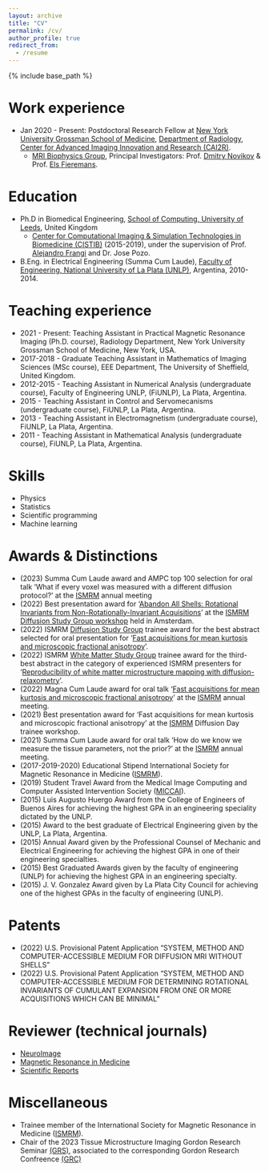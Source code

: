 ```yaml
---
layout: archive
title: "CV"
permalink: /cv/
author_profile: true
redirect_from:
  - /resume
---
```


{% include base_path %}



Work experience
======
* Jan 2020 - Present: Postdoctoral Research Fellow at [New York University Grossman School of Medicine](https://med.nyu.edu/our-community/about-us), [Department of Radiology](https://med.nyu.edu/departments-institutes/radiology/research), [Center for Advanced Imaging Innovation and Research (CAI2R)](https://cai2r.net/).
  * [MRI Biophysics Group](https://www.diffusion-mri.com/), Principal Investigators: Prof. [Dmitry Novikov](https://www.diffusion-mri.com/who-we-are/dmitry-novikov/) & Prof. [Els Fieremans](https://www.diffusion-mri.com/who-we-are/els-fieremans/).


Education
======
* Ph.D in Biomedical Engineering, [School of Computing, University of Leeds](https://eps.leeds.ac.uk/computing), United Kingdom
  * [Center for Computational Imaging & Simulation Technologies in Biomedicine (CISTIB)](http://www.cistib.org/) (2015-2019), under the supervision of Prof. [Alejandro Frangi](http://www.cistib.org/index.php/members/core-academics/alejandro-frangi) and Dr. Jose Pozo.
* B.Eng. in Electrical Engineering (Summa Cum Laude), [Faculty of Engineering, National University of La Plata (UNLP)](https://www.ing.unlp.edu.ar/), Argentina, 2010-2014.


Teaching experience
======
* 2021 - Present: Teaching Assistant in Practical Magnetic Resonance Imaging (Ph.D. course), Radiology Department, New York University Grossman School of Medicine, New York, USA.
* 2017-2018 - Graduate Teaching Assistant in Mathematics of Imaging Sciences (MSc course), EEE Department, The University of Sheffield, United Kingdom.
* 2012-2015 - Teaching Assistant in Numerical Analysis (undergraduate course), Faculty of Engineering UNLP, (FiUNLP), La Plata, Argentina.
* 2015 - Teaching Assistant in Control and Servomecanisms (undergraduate course), FiUNLP, La Plata, Argentina.
* 2013 - Teaching Assistant in Electromagnetism (undergraduate course), FiUNLP, La Plata, Argentina.
* 2011 - Teaching Assistant in Mathematical Analysis (undergraduate course), FiUNLP, La Plata, Argentina.

Skills
======
* Physics
* Statistics
* Scientific programming
* Machine learning

  
Awards & Distinctions
======
* (2023) Summa Cum Laude award and AMPC top 100 selection for oral talk ‘What if every voxel was measured with a different diffusion protocol?’ at the [ISMRM](https://www.ismrm.org/) annual meeting
* (2022) Best presentation award for ‘[Abandon All Shells: Rotational Invariants from Non-Rotationally-Invariant Acquisitions](https://cds.ismrm.org/protected/Diffusion22/abstracts/Coelho.pdf)’ at the [ISMRM Diffusion Study Group workshop](https://www.ismrm.org/workshops/2022/Diffusion/program.php) held in Amsterdam.
* (2022) ISMRM [Diffusion Study Group](https://groups.ismrm.org/diffusion/) trainee award for the best abstract selected for oral presentation for ‘[Fast acquisitions for mean kurtosis and microscopic fractional anisotropy](https://submissions.mirasmart.com/ISMRM2022/Itinerary/Files/PDFFiles/0514.html)’.
* (2022) ISMRM [White Matter Study Group](https://groups.ismrm.org/white-matter/) trainee award for the third-best abstract in the category of experienced ISMRM presenters for ‘[Reproducibility of white matter microstructure mapping with diffusion-relaxometry](https://submissions.mirasmart.com/ISMRM2022/Itinerary/Files/PDFFiles/0697.html)’.
* (2022) Magna Cum Laude award for oral talk ‘[Fast acquisitions for mean kurtosis and microscopic fractional anisotropy](https://submissions.mirasmart.com/ISMRM2022/Itinerary/Files/PDFFiles/0514.html)’ at the [ISMRM](https://www.ismrm.org/) annual meeting.
* (2021) Best presentation award for ‘Fast acquisitions for mean kurtosis and microscopic fractional anisotropy’ at the [ISMRM](https://www.ismrm.org/) Diffusion Day trainee workshop.
* (2021) Summa Cum Laude award for oral talk ‘How do we know we measure the tissue parameters, not the prior?’ at the [ISMRM](https://www.ismrm.org/) annual meeting.
* (2017-2019-2020) Educational Stipend International Society for Magnetic Resonance in Medicine ([ISMRM](https://www.ismrm.org/)).
* (2019) Student Travel Award from the Medical Image Computing and Computer Assisted Intervention Society ([MICCAI](http://www.miccai.org/about-miccai/awards/student-travel-awards/)).
* (2015) Luis Augusto Huergo Award from the College of Engineers of Buenos Aires for achieving the highest GPA in an engineering speciality dictated by the UNLP.
* (2015) Award to the best graduate of Electrical Engineering given by the UNLP, La Plata, Argentina.
* (2015) Annual Award given by the Professional Counsel of Mechanic and Electrical Engineering for achieving
the highest GPA in one of their engineering specialties.
* (2015) Best Graduated Awards given by the faculty of engineering (UNLP) for achieving the highest GPA in an engineering specialty.
* (2015) J. V. Gonzalez Award given by La Plata City Council for achieving one of the highest GPAs in the faculty of engineering (UNLP).


Patents
======
* (2022) U.S. Provisional Patent Application “SYSTEM, METHOD AND COMPUTER-ACCESSIBLE MEDIUM FOR DIFFUSION MRI WITHOUT SHELLS”
* (2022) U.S. Provisional Patent Application “SYSTEM, METHOD AND COMPUTER-ACCESSIBLE MEDIUM FOR DETERMINING ROTATIONAL INVARIANTS OF CUMULANT EXPANSION FROM ONE OR MORE ACQUISITIONS WHICH CAN BE MINIMAL”

Reviewer (technical journals)
======
* [NeuroImage](https://www.sciencedirect.com/journal/neuroimage)
* [Magnetic Resonance in Medicine](https://onlinelibrary.wiley.com/journal/15222594)
* [Scientific Reports](https://www.nature.com/srep/)

Miscellaneous
======
* Trainee member of the International Society for Magnetic Resonance in Medicine ([ISMRM](https://www.ismrm.org/)).
* Chair of the 2023 Tissue Microstructure Imaging Gordon Research Seminar [(GRS)](https://www.grc.org/tissue-microstructure-imaging-grs-conference/2023/), associated to the corresponding Gordon Research Confreence [(GRC)](https://www.grc.org/tissue-microstructure-imaging-conference/2023/)
